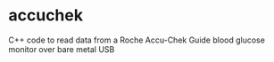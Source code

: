 # accuchek
C++ code to read data from a Roche Accu-Chek Guide blood glucose monitor over bare metal USB
